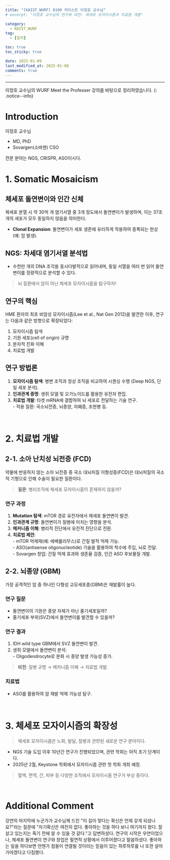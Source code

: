 ```yaml
---
title: "[KAIST_WURF] 0109 카이스트 이정호 교수님"  
# excerpt: "이정호 교수님의 연구와 비전: 체세포 모자이시즘과 치료법 개발"  

category:  
  - KAIST_WURF  
tag:  
  - [일지]  

toc: true  
toc_sticky: true  

date: 2025-01-09  
last_modified_at: 2025-01-08  
comments: true  
---
```


---
이정호 교수님의 WURF Meet the Professer 강의를 바탕으로 정리하였습니다.
{: .notice--info} 

# Introduction
  이정호 교수님  
  - MD, PhD  
  - Sovargen(소바젠) CSO  

  전문 분야는 NGS, CRISPR, ASO이시다.  

# 1. Somatic Mosaicism  
## 체세포 돌연변이와 인간 신체  

  체세포 분열 시 약 30억 개 염기서열 중 3개 정도에서 돌연변이가 발생하며, 이는 37조 개의 세포가 모두 동일하지 않음을 의미한다.  
  - **Clonal Expansion**: 돌연변이가 세포 생존에 유리하게 작용하여 증폭되는 현상 (예: 암 발생).  

## NGS: 차세대 염기서열 분석법  
  - 수천만 개의 DNA 조각을 동시다발적으로 읽어내며, 동일 서열을 여러 번 읽어 돌연변이를 정량적으로 분석할 수 있다.  

  > 뇌 질환에서 암이 아닌 체세포 모자이시즘을 탐구하자!  

## 연구의 핵심  
  HME 환자의 최초 비암성 모자이시즘(Lee et al., Nat Gen 2012)을 발견한 이후, 연구는 다음과 같은 방향으로 확장되었다:  
  1. 모자이시즘 탐색  
  2. 기원 세포(cell of origin) 규명  
  3. 분자적 진화 이해  
  4. 치료법 개발  

## 연구 방법론  
  1. **모자이시즘 탐색**: 병변 조직과 정상 조직을 비교하여 시퀀싱 수행 (Deep NGS, 단일 세포 분석).  
  2. **인과관계 증명**: 생쥐 모델 및 오가노이드를 활용한 유전자 편집.  
  3. **치료법 개발**: 타겟 mRNA에 결합하여 뇌 세포로 전달하는 기술 연구.  
    - 적용 질환: 국소뇌전증, 뇌종양, 자폐증, 조현병 등.  

<br>  

# 2. 치료법 개발  
## 2-1. 소아 난치성 뇌전증 (FCD)  
  약물에 반응하지 않는 소아 뇌전증 중 국소 대뇌피질 이형성증(FCD)은 대뇌피질의 국소적 기형으로 인해 수술이 필요한 질환이다.  

  > **질문**: 병리조직에 체세포 모자이시즘이 존재하지 않을까?  

### 연구 과정  
  1. **Mutation 탐색**: mTOR 경로 유전자에서 체세포 돌연변이 발견.  
  2. **인과관계 규명**: 돌연변이가 질병에 미치는 영향을 분석.  
  3. **메커니즘 이해**: 병리적 진단에서 유전적 진단으로 전환.  
  4. **치료법 제안**:  
    - mTOR 억제제(예: 에베롤리무스)로 간질 발작 억제 가능.  
    - ASO(antisense oligonucleotide) 기술을 활용하여 척수에 주입, 뇌로 전달.  
    - Sovargen 창업: 간질 억제 효과와 생존율 검증, 인간 ASO 후보물질 개발.  

## 2-2. 뇌종양 (GBM)  
  가장 공격적인 암 중 하나인 다형성 교모세포종(GBM)은 재발률이 높다.  

### 연구 질문  
  - 돌연변이의 기원은 종양 자체가 아닌 줄기세포일까?  
  - 줄기세포 부위(SVZ)에서 돌연변이를 발견할 수 있을까?  

### 연구 결과  
  1. IDH wild type GBM에서 SVZ 돌연변이 발견.  
  2. 생쥐 모델에서 돌연변이 분석:  
    - Oligodendrocyte로 분화 시 종양 발생 가능성 증가.  

  > **비전**: 질병 규명 → 메커니즘 이해 → 치료법 개발.  

### 치료법  
  - ASO를 활용하여 암 재발 억제 가능성 탐구.  

<br>  

# 3. 체세포 모자이시즘의 확장성  
  > 체세포 모자이시즘은 노화, 발달, 질병과 관련된 새로운 연구 분야이다.  

  - NGS 기술 도입 이후 10년간 연구가 진행되었으며, 관련 학회는 아직 초기 단계이다.  
  - 2025년 2월, Keystone 학회에서 모자이시즘 관련 첫 학회 개최 예정.  

  > 혈액, 면역, 간, 피부 등 다양한 조직에서 모자이시즘 연구가 부상 중이다.  

<br>  

# Additional Comment
  강연의 마지막에 누군가가 교수님께 드린 "이 길이 맞다는 확신은 언제 갖게 되셨나요?"라는 질문에 "자기확신은 여전히 없다. 좋아하는 것을 하다 보니 여기까지 왔다. 잘 살고 있는지는 죽기 전에 알 수 있을 것 같다."고 답변하셨다. 연구의 시작은 우연이었으나, 체세포 돌연변이 연구와 창업은 필연적 상황에서 이루어졌다고 말씀하셨다. 
  좋아하는 일을 하다보면 언젠가 점들이 연결될 것이라는 믿음이 있는 하루하루를 나 또한 살아가야겠다고 다짐했다.

